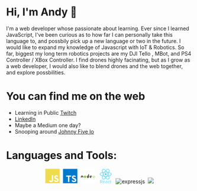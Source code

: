 # Hi, I'm Andy 👋

I'm a web developer whose passionate about learning. Ever since I learned JavaScript, I've been curious as to how far I can personally take this language to,
and possbily pick up a new language or two in the future. I would like to expand my knowledge of Javascript with IoT & Robotics. So far, biggest my long term robotics projects are my DJI Tello , MBot, and PS4 Controller / XBox Controller. I find drones highly facinating, but as I grow as a web developer, I would also like to blend drones and the web together, and explore possbilities. 

# You can find me on the web
- Learning in Public <a href="https://www.twitch.tv/andee927"/>Twitch</a>
- <a href="https://www.linkedin.com/in/andy-liu-951b9413/"/>LinkedIn</a>
- Maybe a Medium one day?
- Snooping around <a href="http://johnny-five.io/"/>Johnny Five Io </a>

# Languages and Tools:
<div align= "center">
        <img src="https://github.com/devicons/devicon/blob/master/icons/javascript/javascript-plain.svg" title="JavaScript" alt="JavaScript" width="40" height="40"/>&nbsp;
        <img src="https://github.com/devicons/devicon/blob/master/icons/typescript/typescript-original.svg" title="TypeScript" alt="TypeScript" width="40" height="40"/>&nbsp;
        <img src="https://github.com/devicons/devicon/blob/master/icons/nodejs/nodejs-original-wordmark.svg" title="node" alt="node" width="40" height="40"/>&nbsp;
        <img src="https://github.com/devicons/devicon/blob/master/icons/react/react-original-wordmark.svg" title="react" alt="react" width="40" height="40"/>&nbsp;
        <img src="https://github.com/devicons/devicon/blob/master/icons/express/express-original-wordmark.svg)" title="expressjs" alt="expressjs" width="40" height="40"/>&nbsp;
        <img src="https://skillicons.dev/icons?i=git,html,css,postman" />
</div>
